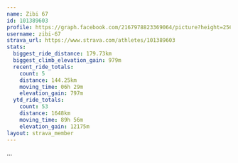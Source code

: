 ```yaml
---
name: Zibi 67
id: 101389603
profile: https://graph.facebook.com/2167978823369064/picture?height=256&width=256
username: zibi-67
strava_url: https://www.strava.com/athletes/101389603
stats:
  biggest_ride_distance: 179.73km
  biggest_climb_elevation_gain: 979m
  recent_ride_totals:
    count: 5
    distance: 144.25km
    moving_time: 06h 29m
    elevation_gain: 797m
  ytd_ride_totals:
    count: 53
    distance: 1648km
    moving_time: 89h 56m
    elevation_gain: 12175m
layout: strava_member
--- 
```

...
